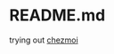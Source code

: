 # README.md

trying out [chezmoi](https://www.chezmoi.io/quick-start/#using-chezmoi-across-multiple-machines)

